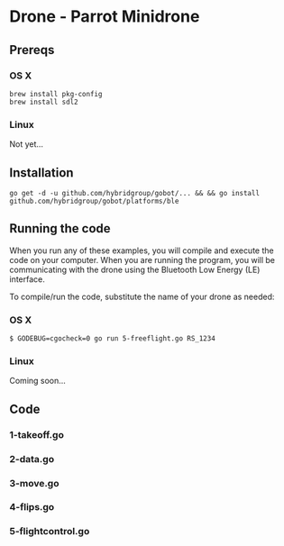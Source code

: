 # Drone - Parrot Minidrone

## Prereqs

### OS X

```
brew install pkg-config
brew install sdl2
```

### Linux

Not yet...

## Installation

```
go get -d -u github.com/hybridgroup/gobot/... && && go install github.com/hybridgroup/gobot/platforms/ble
```

## Running the code
When you run any of these examples, you will compile and execute the code on your computer. When you are running the program, you will be communicating with the drone  using the Bluetooth Low Energy (LE) interface.

To compile/run the code, substitute the name of your drone as needed:

### OS X

```
$ GODEBUG=cgocheck=0 go run 5-freeflight.go RS_1234
```

### Linux

Coming soon...

## Code

### 1-takeoff.go

### 2-data.go

### 3-move.go

### 4-flips.go

### 5-flightcontrol.go
